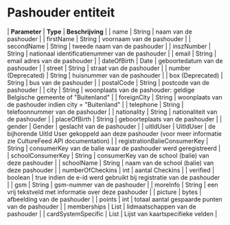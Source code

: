 ---
---

# Pashouder entiteit

| **Parameter** | **Type** | **Beschrijving** |
| name | String | naam van de pashouder |
| firstName | String | voornaam van de pashouder |
| secondName | String | tweede naam van de pashouder |
| inszNumber | String | nationaal identificatienummer van de pashouder |
| email | String | email adres van de pashouder |
| dateOfBirth | Date | geboortedatum van de pashouder |
| street | String | straat van de pashouder |
| <span class="line-through">number</span> <span class="blue">(Deprecated)</span> | String | huisnummer van de pashouder |
| <span class="line-through">box</span> <span class="blue">(Deprecated)</span> | String | bus van de pashouder |
| postalCode | String | postcode van de pashouder |
| city | String | woonplaats van de pashouder: geldige Belgische gemeente of "Buitenland" |
| foreignCity | String | woonplaats van de pashouder indien city = "Buitenland" |
| telephone | String | telefoonnummer van de pashouder |
| nationality | String | nationaliteit van de pashouder |
| placeOfBirth | String | geboorteplaats van de pashouder |
| gender | Gender | geslacht van de pashouder |
| uitIdUser | UitIdUser | de bijhorende UitId User gekoppeld aan deze pashouder (voor meer informatie zie CultureFeed API documentation) |
| registrationBalieConsumerKey | String | consumerKey van de balie waar de pashouder werd geregistreerd |
| schoolConsumerKey | String | consumerKey van de school (balie) van deze pashouder |
| schoolName | String | naam van de school (balie) van deze pashouder |
| numberOfCheckins | int | aantal Checkins |
| verified | boolean | true indien de e-id werd gebruikt bij registratie van de pashouder |
| gsm | String | gsm-nummer van de pashouder |
| moreInfo | String | een vrij tekstveld met informatie over deze pashouder |
| picture | bytes | afbeelding van de pashouder |
| points | int | totaal aantal gespaarde punten van de pashouder |
| memberships | List<Membership> | lidmaatschappen van de pashouder |
| cardSystemSpecific | List<PassHolderCardSystemLink> | Lijst van kaartspecifieke velden |